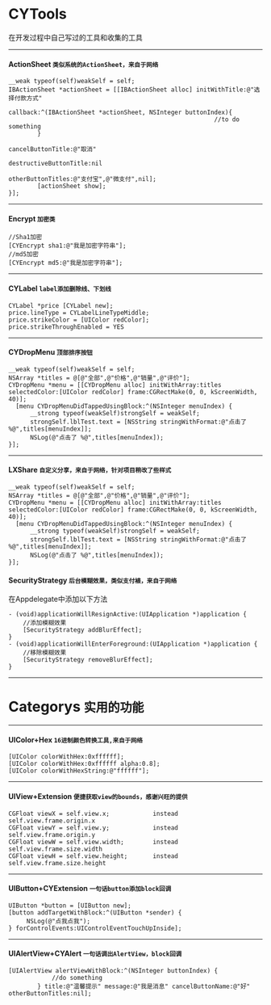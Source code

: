 # CYTools
在开发过程中自己写过的工具和收集的工具

---

#### ActionSheet	`类似系统的ActionSheet，来自于网络`

```objc
__weak typeof(self)weakSelf = self;
IBActionSheet *actionSheet = [[IBActionSheet alloc] initWithTitle:@"选择付款方式"
                                                         callback:^(IBActionSheet *actionSheet, NSInteger buttonIndex){
                                                         //to do something                                                         
        }
                                                        cancelButtonTitle:@"取消"
                                                   destructiveButtonTitle:nil
                                                        otherButtonTitles:@"支付宝",@"微支付",nil];
        [actionSheet show];
}];
```

---

#### Encrypt  `加密类`

```objc
//Sha1加密
[CYEncrypt sha1:@"我是加密字符串"];
//md5加密
[CYEncrypt md5:@"我是加密字符串"];
```

---

#### CYLabel		`label添加删除线、下划线`

```objc
CYLabel *price [CYLabel new];
price.lineType = CYLabelLineTypeMiddle;
price.strikeColor = [UIColor redColor];
price.strikeThroughEnabled = YES
```

---

#### CYDropMenu		`顶部排序按钮`

```objc
__weak typeof(self)weakSelf = self;
NSArray *titles = @[@"全部",@"价格",@"销量",@"评价"];
CYDropMenu *menu = [[CYDropMenu alloc] initWithArray:titles selectedColor:[UIColor redColor] frame:CGRectMake(0, 0, kScreenWidth, 40)];
  [menu CYDropMenuDidTappedUsingBlock:^(NSInteger menuIndex) {
      __strong typeof(weakSelf)strongSelf = weakSelf;
      strongSelf.lblTest.text = [NSString stringWithFormat:@"点击了 %@",titles[menuIndex]];
      NSLog(@"点击了 %@",titles[menuIndex]);
}];
```

---

#### LXShare		`自定义分享，来自于网络，针对项目稍改了些样式`

```objc
__weak typeof(self)weakSelf = self;
NSArray *titles = @[@"全部",@"价格",@"销量",@"评价"];
CYDropMenu *menu = [[CYDropMenu alloc] initWithArray:titles selectedColor:[UIColor redColor] frame:CGRectMake(0, 0, kScreenWidth, 40)];
  [menu CYDropMenuDidTappedUsingBlock:^(NSInteger menuIndex) {
      __strong typeof(weakSelf)strongSelf = weakSelf;
      strongSelf.lblTest.text = [NSString stringWithFormat:@"点击了 %@",titles[menuIndex]];
      NSLog(@"点击了 %@",titles[menuIndex]);
}];
```

#### SecurityStrategy		`后台模糊效果，类似支付裱，来自于网络`

在Appdelegate中添加以下方法
```objc
- (void)applicationWillResignActive:(UIApplication *)application {
    //添加模糊效果
    [SecurityStrategy addBlurEffect];
}
- (void)applicationWillEnterForeground:(UIApplication *)application {
    //移除模糊效果
    [SecurityStrategy removeBlurEffect];
}
```


---

# Categorys	`实用的功能`


---

#### UIColor+Hex			`16进制颜色转换工具,来自于网络`

```objc
[UIColor colorWithHex:0xffffff];
[UIColor colorWithHex:0xffffff alpha:0.8];
[UIColor colorWithHexString:@"ffffff"];
```

---

#### UIView+Extension		`便捷获取view的bounds，感谢兴旺的提供`

```objc
CGFloat viewX = self.view.x;			instead  self.view.frame.origin.x
CGFloat viewY = self.view.y;			instead  self.view.frame.origin.y
CGFloat viewW = self.view.width;		instead	 self.view.frame.size.width
CGFloat viewH = self.view.height;		instead	 self.view.frame.size.height
```

---

#### UIButton+CYExtension		`一句话button添加block回调`

```objc
UIButton *button = [UIButton new];
[button addTargetWithBlock:^(UIButton *sender) {
     NSLog(@"点我点我");
} forControlEvents:UIControlEventTouchUpInside];
```

---

#### UIAlertView+CYAlert		`一句话调出AlertView，block回调`

```objc
[UIAlertView alertViewWithBlock:^(NSInteger buttonIndex) {
            //do something
        } title:@"温馨提示" message:@"我是消息" cancelButtonName:@"好" otherButtonTitles:nil];
```



